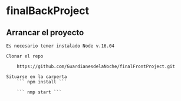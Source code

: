 # finalBackProject

## Arrancar el proyecto
    Es necesario tener instalado Node v.16.04

    Clonar el repo 

        https://github.com/GuardianesdelaNoche/finalFrontProject.git
    
    Situarse en la carperta
        ``` npm install ```
    
        ``` nmp start ```

